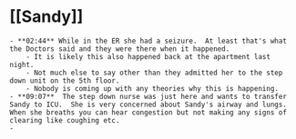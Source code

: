 # [[Sandy]]
	- **02:44** While in the ER she had a seizure.  At least that's what the Doctors said and they were there when it happened.
		- It is likely this also happened back at the apartment last night.
		- Not much else to say other than they admitted her to the step down unit on the 5th floor.
		- Nobody is coming up with any theories why this is happening.
	- **09:07**  The step down nurse was just here and wants to transfer Sandy to ICU.  She is very concerned about Sandy's airway and lungs.  When she breaths you can hear congestion but not making any signs of clearing like coughing etc.
	-